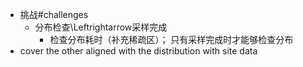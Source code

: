 - 挑战#challenges
	- 分布检查\Leftrightarrow采样完成
		- 检查分布耗时（补充稀疏区）；
		  只有采样完成时才能够检查分布
- cover the other
  aligned with the distribution with site data